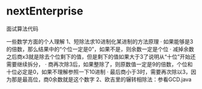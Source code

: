 # nextEnterprise
面试算法代码

一些数学方面的个人理解
1、短除法求10进制化某进制的方法原理
· 如果能够是3的倍数，那么结果中的“个位一定是0”，如果不是，则余数一定是个位
· 减掉余数之后商x3就是除去个位剩下的值，但是剩下的值如果大于3了说明从“十位”开始还需要继续拆分，
· 商再次除3后，如果整除了，则原数值一定是9的倍数，个位和十位必定是0，如果不理解参照一下10进制
· 最后商小于3时，需要再次除以3，因为那是最高位，商0余数就是这个数字
2、欧吉里的辗转相除法：参看GCD.java

